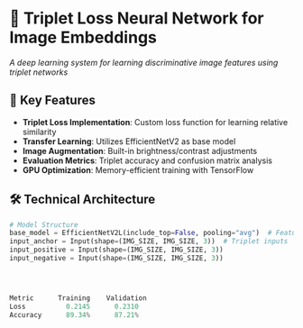 # 🧠 Triplet Loss Neural Network for Image Embeddings

*A deep learning system for learning discriminative image features using triplet networks*

## 🌟 Key Features
- **Triplet Loss Implementation**: Custom loss function for learning relative similarity
- **Transfer Learning**: Utilizes EfficientNetV2 as base model
- **Image Augmentation**: Built-in brightness/contrast adjustments
- **Evaluation Metrics**: Triplet accuracy and confusion matrix analysis
- **GPU Optimization**: Memory-efficient training with TensorFlow

## 🛠 Technical Architecture
```python
# Model Structure
base_model = EfficientNetV2L(include_top=False, pooling="avg")  # Feature extractor
input_anchor = Input(shape=(IMG_SIZE, IMG_SIZE, 3))  # Triplet inputs
input_positive = Input(shape=(IMG_SIZE, IMG_SIZE, 3))
input_negative = Input(shape=(IMG_SIZE, IMG_SIZE, 3))




Metric      Training	Validation
Loss	      0.2145	  0.2310
Accuracy	  89.34%	  87.21%
